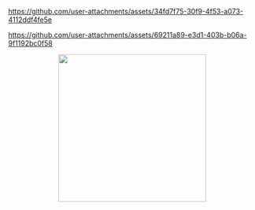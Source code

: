 
 

https://github.com/user-attachments/assets/34fd7f75-30f9-4f53-a073-4112ddf4fe5e

</div>




https://github.com/user-attachments/assets/69211a89-e3d1-403b-b06a-9f1192bc0f58

<p align="center"> <img src="https://i.postimg.cc/L5MS4Mjb/image-2025-02-26-185301608.png" width=300 > </p> 
